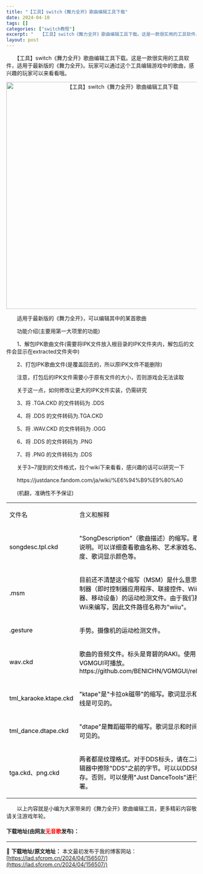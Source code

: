 ```yaml
---
title: "【工具】switch《舞力全开》歌曲编辑工具下载"
date: 2024-04-10
tags: []
categories: ["switch教程"]
excerpt: "　　【工具】switch《舞力全开》歌曲编辑工具下载。这是一款很实用的工具软件，适用于最新版的《舞力全开》。玩家可以通过这个工具编辑游戏中的歌曲，感兴趣的玩家可以来看看哦。 　　适用于最新版的《舞力全开》，可以编辑其中的某首歌曲 　　功能介绍(主要用第一大项里的功能) 　　1、解包IPK歌曲文件(需&hellip;"
layout: post
---
```


 <p>　　【工具】switch《舞力全开》歌曲编辑工具下载。这是一款很实用的工具软件，适用于最新版的《舞力全开》。玩家可以通过这个工具编辑游戏中的歌曲，感兴趣的玩家可以来看看哦。</p> <p align="center"><img align="" border="0" src="https://lad.sfcrom.cn/wp-content/uploads/2024/04/20240410_66162fb020255.webp" width="600" alt="【工具】switch《舞力全开》歌曲编辑工具下载" /></p> <p>　　适用于最新版的《舞力全开》，可以编辑其中的某首歌曲</p> <p>　　功能介绍(主要用第一大项里的功能)</p> <p>　　1、解包IPK歌曲文件(需要将IPK文件放入根目录的IPK文件夹内，解包后的文件会显示在extracted文件夹中)</p> <p>　　2、打包IPK歌曲文件(是覆盖回去的，所以原IPK文件不能删除)</p> <p>　　注意，打包后的IPK文件需要小于原有文件的大小，否则游戏会无法读取</p> <p>　　关于这一点，如何修改让更大的IPK文件实装，仍需研究</p> <p>　　3、将 .TGA.CKD 的文件转码为 .DDS</p> <p>　　4、将 .DDS 的文件转码为.TGA.CKD</p> <p>　　5、将 .WAV.CKD 的文件转码为 .OGG</p> <p>　　6、将 .DDS 的文件转码为 .PNG</p> <p>　　7、将 .PNG 的文件转码为 .DDS</p> <p>　　关于3~7提到的文件格式，拉个wiki下来看看，感兴趣的话可以研究一下</p> <p>　　https://justdance.fandom.com/ja/wiki/%E6%94%B9%E9%80%A0</p> <p>　　(机翻，准确性不予保证)</p> <table cellspacing="0"> <tbody> <tr> <td> <p>文件名</p></td> <td> <p>含义和解释</p></td> </tr> <tr> <td> <p><font color="black"><font face="&amp;quot;"><font>songdesc.tpl.ckd</font></font></font></p></td> <td> <p><font color="black"><font face="&amp;quot;"><font>&quot;SongDescription&quot;</font></font></font><font color="black"><font face="宋体"><font>（歌曲描述）的缩写。</font></font></font><font color="black"><font face="宋体"><font>歌曲的说明。</font></font></font><font color="black"><font face="宋体"><font>可以详细查看歌曲名称、艺术家姓名、难度、歌词显示颜色等。</font></font></font></p></td> </tr> <tr> <td> <p><font color="black"><font face="&amp;quot;"><font>.msm</font></font></font></p></td> <td> <p><font color="black"><font face="宋体"><font>目前还不清楚这个缩写（</font></font></font><font color="black"><font face="&amp;quot;"><font>MSM</font></font></font><font color="black"><font face="宋体"><font>）是什么意思。</font></font></font><font color="black"><font face="宋体"><font>控制器（即时控制器应用程序、联接控件、</font></font></font><font color="black"><font face="&amp;quot;"><font>Wii</font></font></font><font color="black"><font face="宋体"><font>遥控器、移动设备）的运动检测文件。</font></font></font><font color="black"><font face="宋体"><font>由于我们基于</font></font></font><font color="black"><font face="&amp;quot;"><font>Wii</font></font></font><font color="black"><font face="宋体"><font>来编写，因此文件路径名称为</font></font></font><font color="black"><font face="&amp;quot;"><font>&quot;wiiu&quot;</font></font></font><font color="black"><font face="宋体"><font>。</font></font></font></p></td> </tr> <tr> <td> <p><font color="black"><font face="&amp;quot;"><font>.gesture</font></font></font></p></td> <td> <p><font color="black"><font face="宋体"><font>手势。</font></font></font><font color="black"><font face="宋体"><font>摄像机的运动检测文件。</font></font></font></p></td> </tr> <tr> <td> <p><font color="black"><font face="&amp;quot;"><font>wav.ckd</font></font></font></p></td> <td> <p><font color="black"><font face="宋体"><font>歌曲的音频文件。</font></font></font><font color="black"><font face="宋体"><font>标头是育碧的</font></font></font><font color="black"><font face="&amp;quot;"><font>RAKI</font></font></font><font color="black"><font face="宋体"><font>。</font></font></font><font color="black"><font face="宋体"><font>使用</font></font></font><font color="black"><font face="&amp;quot;"><font>VGMGUI</font></font></font><font color="black"><font face="宋体"><font>可播放。</font></font></font><font color="black"><font face="&amp;quot;"><font>https://github.com/BENICHN/VGMGUI/releases</font></font></font></p></td> </tr> <tr> <td> <p><font color="black"><font face="&amp;quot;"><font>tml_karaoke.ktape.ckd</font></font></font></p></td> <td> <p><font color="black"><font face="&amp;quot;"><font>&quot;ktape&quot;</font></font></font><font color="black"><font face="宋体"><font>是</font></font></font><font color="black"><font face="&amp;quot;"><font>&quot;</font></font></font><font color="black"><font face="宋体"><font>卡拉</font></font></font><font color="black"><font face="&amp;quot;"><font>ok</font></font></font><font color="black"><font face="宋体"><font>磁带</font></font></font><font color="black"><font face="&amp;quot;"><font>&quot;</font></font></font><font color="black"><font face="宋体"><font>的缩写。</font></font></font><font color="black"><font face="宋体"><font>歌词显示和时间线是可见的。</font></font></font></p></td> </tr> <tr> <td> <p><font color="black"><font face="&amp;quot;"><font>tml_dance.dtape.ckd</font></font></font></p></td> <td> <p><font color="black"><font face="&amp;quot;"><font>&quot;dtape&quot;</font></font></font><font color="black"><font face="宋体"><font>是舞蹈磁带的缩写。</font></font></font><font color="black"><font face="宋体"><font>歌词显示和时间线是可见的。</font></font></font></p></td> </tr> <tr> <td> <p><font color="black"><font face="&amp;quot;"><font>tga.ckd</font></font></font><font color="black"><font face="宋体"><font>、</font></font></font><font color="black"><font face="&amp;quot;"><font>png.ckd</font></font></font></p></td> <td> <p><font color="black"><font face="宋体"><font>两者都是纹理格式。</font></font></font><font color="black"><font face="宋体"><font>对于</font></font></font><font color="black"><font face="&amp;quot;"><font>DDS</font></font></font><font color="black"><font face="宋体"><font>标头，请在二进制编辑器中擦除</font></font></font><font color="black"><font face="&amp;quot;"><font>&quot;DDS&quot;</font></font></font><font color="black"><font face="宋体"><font>之前的字节。</font></font></font><font color="black"><font face="宋体"><font>可以以</font></font></font><font color="black"><font face="&amp;quot;"><font>DDS</font></font></font><font color="black"><font face="宋体"><font>格式保存。</font></font></font><font color="black"><font face="宋体"><font>否则，可以使用</font></font></font><font color="black"><font face="&amp;quot;"><font>&quot;Just DanceTools&quot;</font></font></font><font color="black"><font face="宋体"><font>进行部署。</font></font></font></p></td> </tr> </tbody> </table> <p>　　以上内容就是小编为大家带来的《舞力全开》歌曲编辑工具，更多精彩内容敬请关注游戏年轮。</p> <p><h4>下载地址(由网友<font color="red">无音歌</font>发布)：</h4></p> 

---
📖 **下载地址/原文地址：** 本文最初发布于我的博客网站：[https://lad.sfcrom.cn/2024/04/156507/](https://lad.sfcrom.cn/2024/04/156507/)
